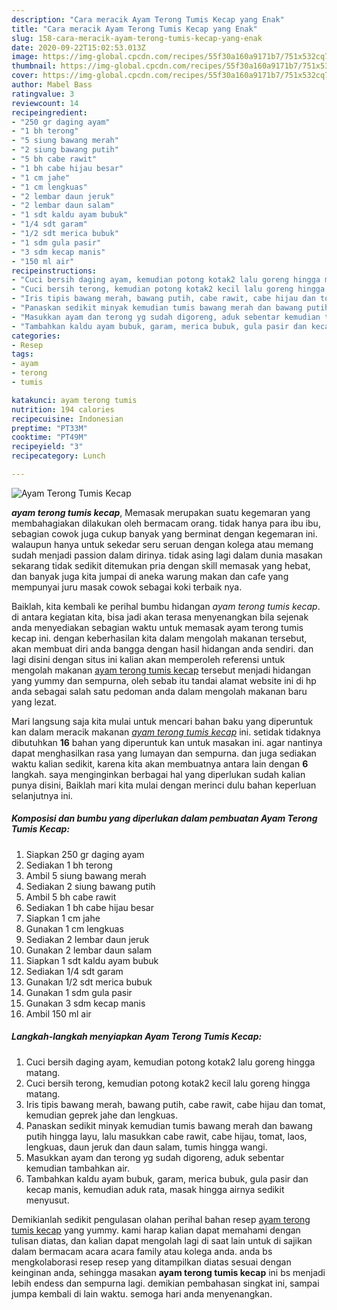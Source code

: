 ```yaml
---
description: "Cara meracik Ayam Terong Tumis Kecap yang Enak"
title: "Cara meracik Ayam Terong Tumis Kecap yang Enak"
slug: 158-cara-meracik-ayam-terong-tumis-kecap-yang-enak
date: 2020-09-22T15:02:53.013Z
image: https://img-global.cpcdn.com/recipes/55f30a160a9171b7/751x532cq70/ayam-terong-tumis-kecap-foto-resep-utama.jpg
thumbnail: https://img-global.cpcdn.com/recipes/55f30a160a9171b7/751x532cq70/ayam-terong-tumis-kecap-foto-resep-utama.jpg
cover: https://img-global.cpcdn.com/recipes/55f30a160a9171b7/751x532cq70/ayam-terong-tumis-kecap-foto-resep-utama.jpg
author: Mabel Bass
ratingvalue: 3
reviewcount: 14
recipeingredient:
- "250 gr daging ayam"
- "1 bh terong"
- "5 siung bawang merah"
- "2 siung bawang putih"
- "5 bh cabe rawit"
- "1 bh cabe hijau besar"
- "1 cm jahe"
- "1 cm lengkuas"
- "2 lembar daun jeruk"
- "2 lembar daun salam"
- "1 sdt kaldu ayam bubuk"
- "1/4 sdt garam"
- "1/2 sdt merica bubuk"
- "1 sdm gula pasir"
- "3 sdm kecap manis"
- "150 ml air"
recipeinstructions:
- "Cuci bersih daging ayam, kemudian potong kotak2 lalu goreng hingga matang."
- "Cuci bersih terong, kemudian potong kotak2 kecil lalu goreng hingga matang."
- "Iris tipis bawang merah, bawang putih, cabe rawit, cabe hijau dan tomat, kemudian geprek jahe dan lengkuas."
- "Panaskan sedikit minyak kemudian tumis bawang merah dan bawang putih hingga layu, lalu masukkan cabe rawit, cabe hijau, tomat, laos, lengkuas, daun jeruk dan daun salam, tumis hingga wangi."
- "Masukkan ayam dan terong yg sudah digoreng, aduk sebentar kemudian tambahkan air."
- "Tambahkan kaldu ayam bubuk, garam, merica bubuk, gula pasir dan kecap manis, kemudian aduk rata, masak hingga airnya sedikit menyusut."
categories:
- Resep
tags:
- ayam
- terong
- tumis

katakunci: ayam terong tumis 
nutrition: 194 calories
recipecuisine: Indonesian
preptime: "PT33M"
cooktime: "PT49M"
recipeyield: "3"
recipecategory: Lunch

---
```



![Ayam Terong Tumis Kecap](https://img-global.cpcdn.com/recipes/55f30a160a9171b7/751x532cq70/ayam-terong-tumis-kecap-foto-resep-utama.jpg)

<b><i>ayam terong tumis kecap</i></b>, Memasak merupakan suatu kegemaran yang membahagiakan dilakukan oleh bermacam orang. tidak hanya para ibu ibu, sebagian cowok juga cukup banyak yang berminat dengan kegemaran ini. walaupun hanya untuk sekedar seru seruan dengan kolega atau memang sudah menjadi passion dalam dirinya. tidak asing lagi dalam dunia masakan sekarang tidak sedikit ditemukan pria dengan skill memasak yang hebat, dan banyak juga kita jumpai di aneka warung makan dan cafe yang mempunyai juru masak cowok sebagai koki terbaik nya.



Baiklah, kita kembali ke perihal bumbu hidangan <i>ayam terong tumis kecap</i>. di antara kegiatan kita, bisa jadi akan terasa menyenangkan bila sejenak anda menyediakan sebagian waktu untuk memasak ayam terong tumis kecap ini. dengan keberhasilan kita dalam mengolah makanan tersebut, akan membuat diri anda bangga dengan hasil hidangan anda sendiri. dan lagi disini dengan situs ini kalian akan memperoleh referensi untuk mengolah makanan <u>ayam terong tumis kecap</u> tersebut menjadi hidangan yang yummy dan sempurna, oleh sebab itu tandai alamat website ini di hp anda sebagai salah satu pedoman anda dalam mengolah makanan baru yang lezat.


Mari langsung saja kita mulai untuk mencari bahan baku yang diperuntuk kan dalam meracik makanan <u><i>ayam terong tumis kecap</i></u> ini. setidak tidaknya dibutuhkan <b>16</b> bahan yang diperuntuk kan untuk masakan ini. agar nantinya dapat menghasilkan rasa yang lumayan dan sempurna. dan juga sediakan waktu kalian sedikit, karena kita akan membuatnya antara lain dengan <b>6</b> langkah. saya menginginkan berbagai hal yang diperlukan sudah kalian punya disini, Baiklah mari kita mulai dengan merinci dulu bahan keperluan selanjutnya ini.

<!--inarticleads1-->

##### Komposisi dan bumbu yang diperlukan dalam pembuatan Ayam Terong Tumis Kecap:

1. Siapkan 250 gr daging ayam
1. Sediakan 1 bh terong
1. Ambil 5 siung bawang merah
1. Sediakan 2 siung bawang putih
1. Ambil 5 bh cabe rawit
1. Sediakan 1 bh cabe hijau besar
1. Siapkan 1 cm jahe
1. Gunakan 1 cm lengkuas
1. Sediakan 2 lembar daun jeruk
1. Gunakan 2 lembar daun salam
1. Siapkan 1 sdt kaldu ayam bubuk
1. Sediakan 1/4 sdt garam
1. Gunakan 1/2 sdt merica bubuk
1. Gunakan 1 sdm gula pasir
1. Gunakan 3 sdm kecap manis
1. Ambil 150 ml air




<!--inarticleads2-->

##### Langkah-langkah menyiapkan Ayam Terong Tumis Kecap:

1. Cuci bersih daging ayam, kemudian potong kotak2 lalu goreng hingga matang.
1. Cuci bersih terong, kemudian potong kotak2 kecil lalu goreng hingga matang.
1. Iris tipis bawang merah, bawang putih, cabe rawit, cabe hijau dan tomat, kemudian geprek jahe dan lengkuas.
1. Panaskan sedikit minyak kemudian tumis bawang merah dan bawang putih hingga layu, lalu masukkan cabe rawit, cabe hijau, tomat, laos, lengkuas, daun jeruk dan daun salam, tumis hingga wangi.
1. Masukkan ayam dan terong yg sudah digoreng, aduk sebentar kemudian tambahkan air.
1. Tambahkan kaldu ayam bubuk, garam, merica bubuk, gula pasir dan kecap manis, kemudian aduk rata, masak hingga airnya sedikit menyusut.




Demikianlah sedikit pengulasan olahan perihal bahan resep <u>ayam terong tumis kecap</u> yang yummy. kami harap kalian dapat memahami dengan tulisan diatas, dan kalian dapat mengolah lagi di saat lain untuk di sajikan dalam bermacam acara acara family atau kolega anda. anda bs mengkolaborasi resep resep yang ditampilkan diatas sesuai dengan keinginan anda, sehingga masakan <b>ayam terong tumis kecap</b> ini bs menjadi lebih endess dan sempurna lagi. demikian pembahasan singkat ini, sampai jumpa kembali di lain waktu. semoga hari anda menyenangkan.
